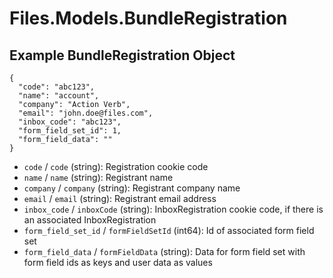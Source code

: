 # Files.Models.BundleRegistration

## Example BundleRegistration Object

```
{
  "code": "abc123",
  "name": "account",
  "company": "Action Verb",
  "email": "john.doe@files.com",
  "inbox_code": "abc123",
  "form_field_set_id": 1,
  "form_field_data": ""
}
```

* `code` / `code`  (string): Registration cookie code
* `name` / `name`  (string): Registrant name
* `company` / `company`  (string): Registrant company name
* `email` / `email`  (string): Registrant email address
* `inbox_code` / `inboxCode`  (string): InboxRegistration cookie code, if there is an associated InboxRegistration
* `form_field_set_id` / `formFieldSetId`  (int64): Id of associated form field set
* `form_field_data` / `formFieldData`  (string): Data for form field set with form field ids as keys and user data as values
